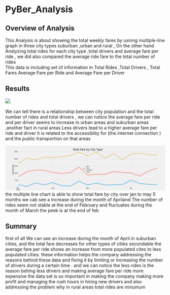 # PyBer_Analysis


## Overview of Analysis

This Analysis is about showing the total weekly fares by usinng   multiple-line graph in three city types  suburban ,urban and rural , On the other hand Analyzing total rides for each city type ,total drivers  and average fare per ride , we did also compared   the average ride fare to the total number of rides  
This data is  including set of information  in Total Rides	,Total Drivers ,	Total Fares	Average Fare per Ride and 	Average Fare per Driver


## Results


               
               
  
  
  
  ![](analysis/Fig8.png)




We can tell there is a relationship between city population and the total number of rides and total drivers , we can notice the average fare per ride and per driver seems to increase in urban areas and suburban areas ,another fact  in rural areas Less drivers   lead to a higher average fare per ride and driver 
it is related to  the accessiblity for (the internet connection ) and the public transportion on that areas  


![](analysis/PyBer_fare_summary.png)
the multiple line chart is able to show  total fare by city over jan to may 5 months we cab see a increase during the month of Apriland  The number of rides seem not stable  at the end of February and fluctuates during the month of March  the peek is at the end of feb 


## Summary
first of all We can see an  increase during the month of April in suburban cities, and  the total fare decreases for other types of cities
secondable the average fare per ride shows an increase from more populated cites to less populated cities.
these information helps the  company addressing the reasons behind these data and fixing it  by limiting or increasing the number of drivers during a certain time . and we can notice the less rides is the reason behing less drivers and making average fare per ride more expensive the  data set is so important in making the company making more profit and managing the rush hours in hiring new drivers and also addressing the problem why in rural areas
total rides are minumum 



